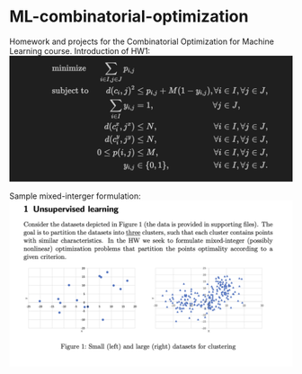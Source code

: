 # ML-combinatorial-optimization
Homework and projects for the Combinatorial Optimization for Machine Learning course. Introduction of HW1:
![HW1](./images/sample_formulation.png)

Sample mixed-interger formulation:
![Mixed-integer formulation](./images/sample_problem.png)
